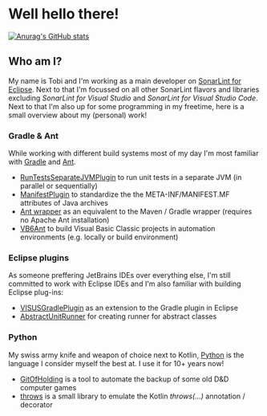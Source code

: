 # Well hello there!

[![Anurag's GitHub stats](https://github-readme-stats.vercel.app/api?username=thahnen)](https://github.com/anuraghazra/github-readme-stats)

## Who am I?

My name is Tobi and I'm working as a main developer on [SonarLint for Eclipse](https://github.com/SonarSource/sonarlint-eclipse).
Next to that I'm focussed on all other SonarLint flavors and libraries excluding *SonarLint for Visual Studio* and
*SonarLint for Visual Studio Code*. Next to that I'm also up for some programming in my freetime, here is a small
overview about my (personal) work!

### Gradle & Ant

While working with different build systems most of my day I'm most familiar with [Gradle](https://gradle.org) and
[Ant](https://ant.apache.org).

- [RunTestsSeparateJVMPlugin](https://github.com/thahnen/RunTestsSeparateJVMPlugin) to run unit tests in a separate JVM (in parallel or sequentially)
- [ManifestPlugin](https://github.com/VISUS-Health-IT-GmbH/ManifestPlugin) to standardize the the META-INF/MANIFEST.MF attributes of Java archives
- [Ant wrapper](https://github.com/thahnen/ant-wrapper) as an equivalent to the Maven / Gradle wrapper (requires no Apache Ant installation)
- [VB6Ant](https://github.com/thahnen/VB6Ant) to build Visual Basic Classic projects in automation environments (e.g. locally or build environment)

### Eclipse plugins

As someone preffering JetBrains IDEs over everything else, I'm still committed to work with Eclipse IDEs and I'm also
familiar with building Eclipse plug-ins:

- [VISUSGradlePlugin](https://github.com/VISUS-Health-IT-GmbH/VISUSGradlePlugin) as an extension to the Gradle plugin in Eclipse
- [AbstractUnitRunner](https://github.com/thahnen/AbstractUnitRunner) for creating runner for abstract classes

### Python

My swiss army knife and weapon of choice next to Kotlin, [Python](https://www.python.org) is the language I consider
myself the best at. I use it for 10+ years now!

- [GitOfHolding](https://github.com/thahnen/GitOfHolding) is a tool to automate the backup of some old D&D computer games
- [throws](https://github.com/thahnen/throws) is a small library to emulate the Kotlin *throws(...)* annotation / decorator
